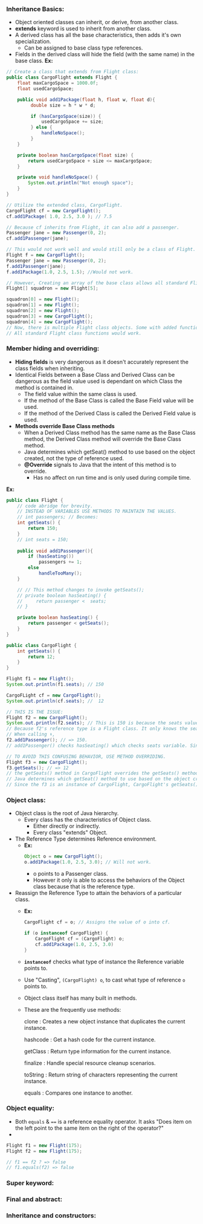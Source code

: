 ### Inheritance Basics:
* Object oriented classes can inherit, or derive, from another class.
* **extends** keyword is used to inherit from another class.
* A derived class has all the base characteristics, then adds it's own specialization.
  * Can be assigned to base class type references.
* Fields in the derived class will hide the field (with the same name) in the base class.
**Ex:**
```Java
// Create a class that extends from Flight class:
public class CargoFlight extends Flight {
    float maxCargoSpace = 1000.0f;
    float usedCargoSpace;

    public void add1Package(float h, float w, float d){
         double size = h * w * d;

         if (hasCargoSpace(size)) {
             usedCargoSpace += size;
         } else {
             handleNoSpace();
         }
    }

    private boolean hasCargoSpace(float size) {
        return usedCargoSpace + size <= maxCargoSpace;
    }

    private void handleNoSpace() {
        System.out.println("Not enough space");
    }
}

// Utilize the extended class, CargoFlight.
CargoFlight cf = new CargoFlight();
cf.add1Package( 1.0, 2.5, 3.0 ); // 7.5

// Because cf inherits from Flight, it can also add a passenger.
Passenger jane = new Passenger(0, 2);
cf.add1Passenger(jane);

// This would not work well and would still only be a class of Flight.
Flight f = new CargoFlight();
Passenger jane = new Passenger(0, 2);
f.add1Passenger(jane);
f.add1Package(1.0, 2.5, 1.5); //Would not work.

// However, Creating an array of the base class allows all standard Flight functions to work.
Flight[] squadron = new Flight[5];

squadron[0] = new Flight();
squadron[1] = new Flight();
squadron[2] = new Flight();
squadron[3] = new CargoFlight();
squadron[4] = new CargoFlight();
// Now, there is multiple Flight class objects. Some with added functionality of CargoFlight.
// All standard Flight class functions would work.
```

### Member hiding and overriding:
* **Hiding fields** is very dangerous as it doesn't accurately represent the class fields when inheriting.
* Identical Fields between a Base Class and Derived Class can be dangerous as the field value used is dependant on which Class the method is contained in.
  * The field value within the same class is used. 
  * If the method of the Base Class is called the Base Field value will be used.
  * If the method of the Derived Class is called the Derived Field value is used.
* **Methods override Base Class methods**
  * When a Derived Class method has the same name as the Base Class method, the Derived Class method will override the Base Class method.
  * Java determines which getSeat() method to use based on the object created, not the type of reference used.
  * **@Override** signals to Java that the intent of this method is to override.
    * Has no affect on run time and is only used during compile time.

**Ex:**
```Java
public class Flight {
    // code abridge for brevity.
    // INSTEAD OF VARIABLES USE METHODS TO MAINTAIN THE VALUES.
    // int passengers; // Becomes:
    int getSeats() {
        return 150;
    }
    // int seats = 150;
    
    public void add1Passenger(){
        if (hasSeating()) 
            passengers += 1;
        else
            handleTooMany();
    }

    // // This method changes to invoke getSeats();
    // private boolean hasSeating() {
    //     return passenger <  seats;
    // }

    private boolean hasSeating() {
        return passenger < getSeats();
    }
}

public class CargoFlight {
    int getSeats() {
        return 12;
    }
}

Flight f1 = new Flight();
System.out.println(f1.seats); // 150

CargoFLight cf = new CargoFlight();
System.out.println(cf.seats); //  12

// THIS IS THE ISSUE: 
Flight f2 = new CargoFlight();
System.out.println(f2.seats); // This is 150 is because the seats value of 12 is only visible when worked with as a CargoFlight.
// Because f2's reference type is a Flight class. It only knows the seats of a Flight class.
// When calling ⬇,
f2.add1Passenger(); // => 150.
// add1Passenger() checks hasSeating() which checks seats variable. Since hasSeating is within the Flight class, the value of seats is 150.

// TO AVOID THIS CONFUSING BEHAVIOR, USE METHOD OVERRIDING.
Flight f3 = new CargoFlight();
f3.getSeats(); // => 12 
// the getSeats() method in CargoFlight overrides the getSeats() method in Flight.
// Java determines which getSeat() method to use based on the object created, not the type of referenced used.
// Since the f3 is an instance of CargoFlight, CargoFlight's getSeats() method is used.  
```

### Object class:
* Object class is the root of Java hierarchy.
  * Every class has the characteristics of Object class.
    * Either directly or indirectly.
    * Every class "extends" Object.
* The Reference Type determines Reference environment.
  * **Ex:**
    ```Java
    Object o = new CargoFlight();
    o.add1Package(1.0, 2.5, 3.0); // Will not work. 
    ```
    * o points to a Passenger class.
    * However it only is able to access the behaviors of the Object class because that is the reference type.
* Reassign the Reference Type to attain the behaviors of a particular class.
  * **Ex:**
    ```Java
    CargoFlight cf = o; // Assigns the value of o into cf.

    if (o instanceof CargoFlight) {
        CargoFlight cf = (CargoFlight) o;
        cf.add1Package(1.0, 2.5, 3.0)
    }
    ```
  * **`instanceof`** checks what type of instance the Reference variable points to.
  * Use "Casting", `(CargoFlight) o`, to cast what type of reference `o` points to.
  * Object class itself has many built in methods.
  * These are the frequently use methods:

    clone
    : Creates a new object instance that duplicates the current instance. 

    hashcode
    : Get a hash code for the current instance.

    getClass
    : Return type information for the current instance.

    finalize
    : Handle special resource cleanup scenarios.

    toString
    : Return string of characters representing the current instance.

    equals
    : Compares one instance to another.


### Object equality:
* Both `equals` & `==` is a reference equality operator. It asks "Does item on the left point to the same item on the right of the operator?"
*  
```Java
Flight f1 = new Flight(175);
Flight f2 = new Flight(175);

// f1 == f2 ? => false
// f1.equals(f2) => false
```


### Super keyword:

### Final and abstract:

### Inheritance and constructors:
